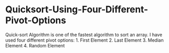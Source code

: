 # Quicksort-Using-Four-Different-Pivot-Options
Quick-sort Algorithm is one of the fastest algorithm to sort an array. I have used four different pivot options: 1. First Element 2. Last Element 3. Median Element 4. Random Element
